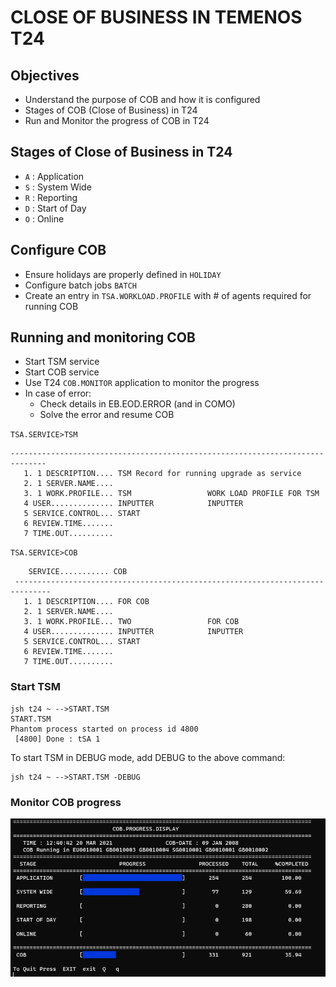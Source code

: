 # CLOSE OF BUSINESS IN TEMENOS T24

## Objectives

- Understand the purpose of COB and how it is configured
- Stages of COB (Close of Business) in T24
- Run and Monitor the progress of COB in T24

## Stages of Close of Business in T24

- `A` : Application
- `S` : System Wide
- `R` : Reporting
- `D` : Start of Day
- `O` : Online

## Configure COB

- Ensure holidays are properly defined in `HOLIDAY`
- Configure batch jobs `BATCH`
- Create an entry in `TSA.WORKLOAD.PROFILE` with # of agents required for running COB

## Running and monitoring COB

- Start TSM service
- Start COB service
- Use T24 `COB.MONITOR` application to monitor the progress
- In case of error:
  - Check details in EB.EOD.ERROR (and in COMO)
  - Solve the error and resume COB

`TSA.SERVICE>TSM`

```
------------------------------------------------------------------------------
   1. 1 DESCRIPTION.... TSM Record for running upgrade as service
   2. 1 SERVER.NAME....
   3. 1 WORK.PROFILE... TSM                 WORK LOAD PROFILE FOR TSM
   4 USER.............. INPUTTER            INPUTTER
   5 SERVICE.CONTROL... START
   6 REVIEW.TIME.......
   7 TIME.OUT..........
```

`TSA.SERVICE>COB`

```
    SERVICE........... COB
 ------------------------------------------------------------------------------
   1. 1 DESCRIPTION.... FOR COB
   2. 1 SERVER.NAME....
   3. 1 WORK.PROFILE... TWO                 FOR COB
   4 USER.............. INPUTTER            INPUTTER
   5 SERVICE.CONTROL... START
   6 REVIEW.TIME.......
   7 TIME.OUT..........
```

### Start TSM

```
jsh t24 ~ -->START.TSM
START.TSM
Phantom process started on process id 4800
 [4800] Done : tSA 1
```

To start TSM in DEBUG mode, add DEBUG to the above command:

```
jsh t24 ~ -->START.TSM -DEBUG
```

### Monitor COB progress

![image](cob_monitor.PNG)
